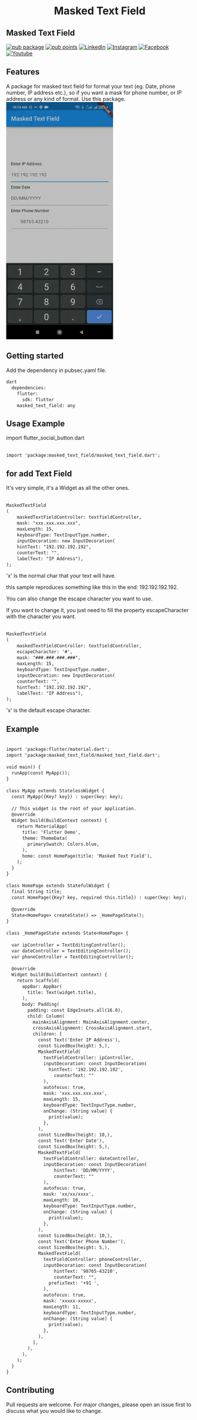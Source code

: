 
<h1 align="center">Masked Text Field</h1>

## Masked Text Field

[![pub package](https://img.shields.io/pub/v/masked_text_field.svg)](https://pub.dev/packages/masked_text_field)
[![pub points](https://badges.bar/masked_text_field/pub%20points)](https://pub.dev/packages/masked_text_field)
[![LinkedIn](https://img.shields.io/badge/LinkedIn-in-0e76a8)](https://www.linkedin.com/in/alok-dubey-02ba331b6)
[![Instagram](https://img.shields.io/badge/Instagram-E4405F?logo=instagram&logoColor=white)](https://www.instagram.com/flutter_coding_/)
[![Facebook](https://img.shields.io/badge/Facebook-1877F2?logo=facebook&logoColor=white)](https://www.facebook.com/dalok2811/)
[![Youtube](https://img.shields.io/badge/YouTube-FF0000?logo=youtube&logoColor=white)](https://www.youtube.com/channel/UC7S6rSRNON1_YvKgiUjfyIw)

## Features

A package for masked text field for format your text (eg. Date, phone number, IP address etc.), so if you want a mask for phone number, or IP address or any kind of format. Use this package.
<br>
![Image](https://github.com/alok2811/masked_text_field/blob/master/screenshots/example.gif)

## Getting started

Add the dependency in pubsec.yaml file.

```
dart
  dependencies:
    flutter:
      sdk: flutter
    masked_text_field: any
```
## Usage Example

import flutter_social_button.dart

```

import 'package:masked_text_field/masked_text_field.dart';

```


## for add Text Field

It's very simple, it's a Widget as all the other ones.

```

MaskedTextField
(
    maskedTextFieldController: textfieldController,
    mask: "xxx.xxx.xxx.xxx",
    maxLength: 15,
    keyboardType: TextInputType.number,
    inputDecoration: new InputDecoration(
    hintText: "192.192.192.192", 
    counterText: "",
    labelText: "IP Address"),
);

```

'x' is the normal char that your text will have.

this sample reproduces something like this in the end: 192.192.192.192.

You can also change the escape character you want to use.

If you want to change it, you just need to fill the property escapeCharacter with the character you want.

```

MaskedTextField
(
    maskedTextFieldController: textfieldController,
    escapeCharacter: '#',
    mask: "###.###.###.###",
    maxLength: 15,
    keyboardType: TextInputType.number,
    inputDecoration: new InputDecoration(
    counterText: "",
    hintText: "192.192.192.192", 
    labelText: "IP Address"),
);

```

'x' is the default escape character.


## Example

```

import 'package:flutter/material.dart';
import 'package:masked_text_field/masked_text_field.dart';

void main() {
  runApp(const MyApp());
}

class MyApp extends StatelessWidget {
  const MyApp({Key? key}) : super(key: key);

  // This widget is the root of your application.
  @override
  Widget build(BuildContext context) {
    return MaterialApp(
      title: 'Flutter Demo',
      theme: ThemeData(
        primarySwatch: Colors.blue,
      ),
      home: const HomePage(title: 'Masked Text Field'),
    );
  }
}

class HomePage extends StatefulWidget {
  final String title;
  const HomePage({Key? key, required this.title}) : super(key: key);

  @override
  State<HomePage> createState() => _HomePageState();
}

class _HomePageState extends State<HomePage> {

  var ipController = TextEditingController();
  var dateController = TextEditingController();
  var phoneController = TextEditingController();

  @override
  Widget build(BuildContext context) {
    return Scaffold(
      appBar: AppBar(
        title: Text(widget.title),
      ),
      body: Padding(
        padding: const EdgeInsets.all(16.0),
        child: Column(
          mainAxisAlignment: MainAxisAlignment.center,
          crossAxisAlignment: CrossAxisAlignment.start,
          children: [
            const Text('Enter IP Address'),
            const SizedBox(height: 5,),
            MaskedTextField(
              textFieldController: ipController,
              inputDecoration: const InputDecoration(
                hintText: '192.192.192.192',
                  counterText: ""
              ),
              autofocus: true,
              mask: 'xxx.xxx.xxx.xxx',
              maxLength: 15,
              keyboardType: TextInputType.number,
              onChange: (String value) {
                print(value);
              },
            ),
            const SizedBox(height: 10,),
            const Text('Enter Date'),
            const SizedBox(height: 5,),
            MaskedTextField(
              textFieldController: dateController,
              inputDecoration: const InputDecoration(
                  hintText: 'DD/MM/YYYY',
                  counterText: ""
              ),
              autofocus: true,
              mask: 'xx/xx/xxxx',
              maxLength: 10,
              keyboardType: TextInputType.number,
              onChange: (String value) {
                print(value);
              },
            ),
            const SizedBox(height: 10,),
            const Text('Enter Phone Number'),
            const SizedBox(height: 5,),
            MaskedTextField(
              textFieldController: phoneController,
              inputDecoration: const InputDecoration(
                  hintText: '98765-43210',
                  counterText: "",
                prefixText: '+91 ',
              ),
              autofocus: true,
              mask: 'xxxxx-xxxxx',
              maxLength: 11,
              keyboardType: TextInputType.number,
              onChange: (String value) {
                print(value);
              },
            ),
          ],
        ),
      ),
    );
  }
}

```

## Contributing
Pull requests are welcome. For major changes, please open an issue first to discuss what you would like to change.
